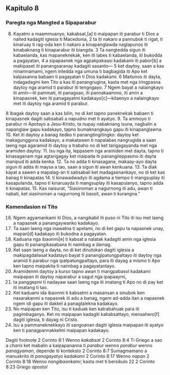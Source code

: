 Kapitulo 8
----------

### Paregta nga Mangted a Sipaparabur

8. Kayatmi a maammuanyo, kakabsat,[a] ti maipapan iti parabur ti Dios a naited kadagiti iglesia ti Macedonia, 2 ta iti nakaro a pannubok ti rigat, ti kinaruay ti rag-oda ken ti nakaro a kinapanglawda naglapunos iti kinabaknang ti kinaparabur iti biangda. 3 Ta nangtedda sigun iti kabaelanda, kas mapaneknekak, ken iti labes ti kabaelanda, iti bukodda a pagayatan, 4 a sipapasnek nga agpakpakaasi kadakami iti pabor[b] a makipaset iti panangsaranay kadagiti sasanto— 5 ket daytoy, saan a kas ninamnamami, ngem intedda nga umuna ti bagbagida iti Apo ket kalpasanna babaen ti pagayatan ti Dios kadakami. 6 Maitunos iti dayta, indagadagmi ken Tito a kas iti panangrugina, kasta met nga iringpasna daytoy nga aramid ti parabur iti tengngayo. 7 Ngem bayat a nalaingkayo iti amin—iti pammati, iti panagsao, iti pannakaammo, iti amin a kinapasnek, ken iti panagayatmi kadakayo[c]—kitaenyo a nalaingkayo met iti daytoy nga aramid ti parabur.

8 Ibagak daytoy saan a kas bilin, no di ket tapno paneknekak babaen ti kinapasnek dagiti sabsabali a napudno met ti ayatyo.
9. Ta ammoyo ti parabur ni Apotayo a Jesu-Kristo, ta nupay nabaknang isuna, nagbalin a napanglaw gapu kadakayo, tapno bumaknangkayo gapu iti kinapanglawna.
10. Ket iti daytoy a banag itedko ti panangtingitingko: daytoy ket makagunggona kadakayo, a makatawen ti napalabas nangrugida a saan laeng nga agaramid iti daytoy a trabaho no di ket tarigagayanda met nga aramiden daytoy.
11. Isu nga ita, leppasem nga aramiden met dayta, tapno ti kinasaganam nga agtarigagay ket maipada iti panangileppasmo iti dayta manipud iti adda kenka.
12. Ta no adda ti kinasagana, makaay-ayo dayta sigun iti adda iti maysa a tao, saan a sigun iti awan kenkuana.
13. Ta diak kayat a sawen a mapalag-an ti sabsabali ket madagsenankayo, no di ket kas banag ti kinapatas
14. ti kinawadwadyo iti agdama a tiempo ti mangsuplay iti kasapulanda, tapno ti kinaruayda ti mangsuplay iti kasapulanyo, tapno adda ti kinapatas.
15. Kas naisurat, “Siasinoman a nagurnong iti adu, awan ti nabati, ket siasinoman a nagurnong iti bassit, awan ti kurangna.”

### Komendasion ni Tito

16. Ngem agyamankami iti Dios, a nangikabil iti puso ni Tito iti isu met laeng a napasnek a panangaywanko kadakayo.
17. Ta saan laeng nga inawatna ti apelami, no di ket gapu ta napasnek unay, mapan[d] kadakayo iti bukodna a pagayatan.
18. Kaduana nga ibaonmi[e] ti kabsat a nalatak kadagiti amin nga iglesia gapu iti panangikasabana iti naimbag a damag.
19. Ket saan laeng a dayta, no di ket dinutokan dagiti iglesia a makipagdaliasat kadatayo bayat ti panangipatungpaltayo iti daytoy nga aramid ti parabur nga ipatpatungpaltayo, para iti dayag a mismo ti Apo ken tapno maipakita ti naimbag a pagayatantayo.
20. Aramidenmi daytoy a kurso tapno awan ti mangpabasol kadakami maipapan iti daytoy naparabur a sagut nga ipapaaymi,
21. ta panggepmi ti nadayaw saan laeng nga iti imatang ti Apo no di pay ket iti imatang ti tao.
22. Ket kaduami ida ibaonmi ti kabsatmi a masansan a sinubok ken nasarakanmi a napasnek iti adu a banag, ngem ad-adda itan a napasnek ngem idi gapu iti dakkel a panagtalekna kadakayo.
23. No maipapan ken Tito, isu ti kaduak ken katrabahuak para iti pagimbaganyo. Ket no maipapan kadagiti kakabsattayo, mensahero[f] dagiti iglesia, ti dayag ni Cristo.
24. Isu a pammaneknekkayo iti sangoanan dagiti iglesia maipapan iti ayatyo ken ti panagpannakkelmi maipapan kadakayo.

Dagiti footnote
2 Corinto 8:1 Wenno *kakabsat*
2 Corinto 8:4 Ti Griego a sao a *charis* ket mabalin a kaipapananna ti *parabur* wenno *parabur* wenno *panagyaman*, depende iti konteksto
2 Corinto 8:7 Sumagmamano a manuskrito *iti panagayatyo kadakami*
2 Corinto 8:17 Wenno *napan*
2 Corinto 8:18 Wenno *nangibaonkami*; kasta met ti bersikulo 22
2 Corinto 8:23 Griego *apostol*